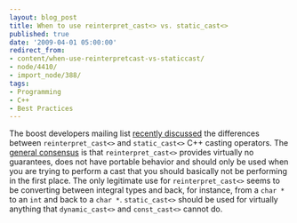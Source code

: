 ```yaml
---
layout: blog_post
title: When to use reinterpret_cast<> vs. static_cast<>
published: true
date: '2009-04-01 05:00:00'
redirect_from:
- content/when-use-reinterpretcast-vs-staticcast/
- node/4410/
- import_node/388/
tags:
- Programming
- C++
- Best Practices
---
```


The boost developers mailing list [recently discussed](http://lists.boost.org/Archives/boost/2009/03/149507.php) the differences between `reinterpret_cast<>` and `static_cast<>` C++ casting operators. The [general consensus](http://lists.boost.org/Archives/boost/2009/03/149671.php) is that `reinterpret_cast<>` provides virtually no guarantees, does not have portable behavior and should only be used when you are trying to perform a cast that you should basically not be performing in the first place. The only legitimate use for `reinterpret_cast<>` seems to be converting between integral types and back, for instance, from a `char *` to an `int` and back to a `char *`. `static_cast<>` should be used for virtually anything that `dynamic_cast<>` and `const_cast<>` cannot do.
